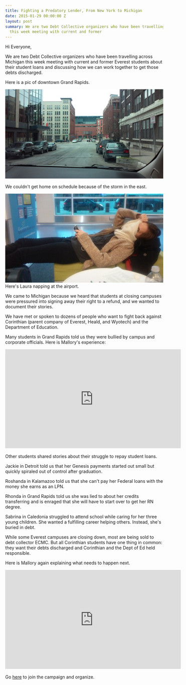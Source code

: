 ```yaml
---
title: Fighting a Predatory Lender, From New York to Michigan
date: 2015-01-29 00:00:00 Z
layout: post
summary: We are two Debt Collective organizers who have been travelling across Michigan
  this week meeting with current and former
---
```


Hi Everyone,

We are two Debt Collective organizers who have been travelling across Michigan this week meeting with current and former Everest students about their student loans and discussing how we can work together to get those debts discharged. 

Here is a pic of downtown Grand Rapids. 

![](/assets/images/2015/01/GR.jpg)


We couldn't get home on schedule because of the storm in the east. 

![Laura is napping at the airport. ](/assets/images/2015/01/laurahanna-1.jpg)
Here's Laura napping at the airport. 


We came to Michigan because we heard that students at closing campuses were pressured into signing away their right to a refund, and we wanted to document their stories. 

We have met or spoken to dozens of people who want to fight back against Corinthian (parent company of Everest, Heald, and Wyotech) and the Department of Education. 

Many students in Grand Rapids told us they were bullied by campus and corporate officials. Here is Mallory's experience:

<iframe width="560" height="315" src="https://www.youtube.com/embed/jrPnHekcxtI" frameborder="0" allowfullscreen></iframe>

Other students shared stories about their struggle to repay student loans. 

Jackie in Detroit told us that her Genesis payments started out small but quickly spiraled out of control after graduation. 

Roshanda in Kalamazoo told us that she can't pay her Federal loans with the money she earns as an LPN. 

Rhonda in Grand Rapids told us she was lied to about her credits transferring and is enraged that she will have to start over to get her RN degree. 

Sabrina in Caledonia struggled to attend school while caring for her three young children. She wanted a fulfilling career helping others. Instead, she's buried in debt. 

While some Everest campuses are closing down, most are being sold to debt collector ECMC. But all Corinthian students have one thing in common: they want their debts discharged and Corinthian and the Dept of Ed held responsible. 

Here is Mallory again explaining what needs to happen next. 

<iframe width="560" height="315" src="https://www.youtube.com/embed/VqiZ3GbQKUc?list=UUya_ncRdvnuIp_u2LbNIEqA" frameborder="0" allowfullscreen></iframe>

Go [here](http://strategize.debtcollective.org/t/join-the-fight-for-a-complete-discharge-of-your-loans-from-corinthian/85) to join the campaign and organize. 
